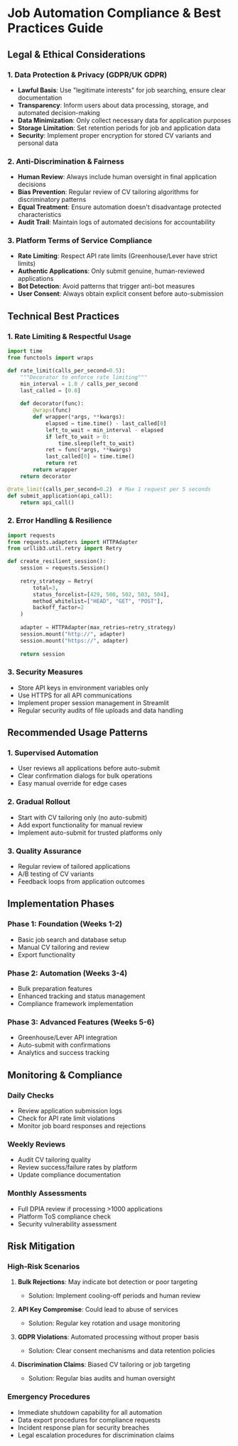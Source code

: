 
# Job Automation Compliance & Best Practices Guide

## Legal & Ethical Considerations

### 1. Data Protection & Privacy (GDPR/UK GDPR)
- **Lawful Basis**: Use "legitimate interests" for job searching, ensure clear documentation
- **Transparency**: Inform users about data processing, storage, and automated decision-making
- **Data Minimization**: Only collect necessary data for application purposes
- **Storage Limitation**: Set retention periods for job and application data
- **Security**: Implement proper encryption for stored CV variants and personal data

### 2. Anti-Discrimination & Fairness
- **Human Review**: Always include human oversight in final application decisions
- **Bias Prevention**: Regular review of CV tailoring algorithms for discriminatory patterns  
- **Equal Treatment**: Ensure automation doesn't disadvantage protected characteristics
- **Audit Trail**: Maintain logs of automated decisions for accountability

### 3. Platform Terms of Service Compliance
- **Rate Limiting**: Respect API rate limits (Greenhouse/Lever have strict limits)
- **Authentic Applications**: Only submit genuine, human-reviewed applications
- **Bot Detection**: Avoid patterns that trigger anti-bot measures
- **User Consent**: Always obtain explicit consent before auto-submission

## Technical Best Practices

### 1. Rate Limiting & Respectful Usage
```python
import time
from functools import wraps

def rate_limit(calls_per_second=0.5):
    """Decorator to enforce rate limiting"""
    min_interval = 1.0 / calls_per_second
    last_called = [0.0]
    
    def decorator(func):
        @wraps(func)
        def wrapper(*args, **kwargs):
            elapsed = time.time() - last_called[0]
            left_to_wait = min_interval - elapsed
            if left_to_wait > 0:
                time.sleep(left_to_wait)
            ret = func(*args, **kwargs)
            last_called[0] = time.time()
            return ret
        return wrapper
    return decorator

@rate_limit(calls_per_second=0.2)  # Max 1 request per 5 seconds
def submit_application(api_call):
    return api_call()
```

### 2. Error Handling & Resilience
```python
import requests
from requests.adapters import HTTPAdapter
from urllib3.util.retry import Retry

def create_resilient_session():
    session = requests.Session()
    
    retry_strategy = Retry(
        total=3,
        status_forcelist=[429, 500, 502, 503, 504],
        method_whitelist=["HEAD", "GET", "POST"],
        backoff_factor=2
    )
    
    adapter = HTTPAdapter(max_retries=retry_strategy)
    session.mount("http://", adapter)
    session.mount("https://", adapter)
    
    return session
```

### 3. Security Measures
- Store API keys in environment variables only
- Use HTTPS for all API communications
- Implement proper session management in Streamlit
- Regular security audits of file uploads and data handling

## Recommended Usage Patterns

### 1. Supervised Automation
- User reviews all applications before auto-submit
- Clear confirmation dialogs for bulk operations
- Easy manual override for edge cases

### 2. Gradual Rollout
- Start with CV tailoring only (no auto-submit)
- Add export functionality for manual review
- Implement auto-submit for trusted platforms only

### 3. Quality Assurance
- Regular review of tailored applications
- A/B testing of CV variants
- Feedback loops from application outcomes

## Implementation Phases

### Phase 1: Foundation (Weeks 1-2)
- Basic job search and database setup
- Manual CV tailoring and review
- Export functionality

### Phase 2: Automation (Weeks 3-4)
- Bulk preparation features
- Enhanced tracking and status management
- Compliance framework implementation

### Phase 3: Advanced Features (Weeks 5-6)
- Greenhouse/Lever API integration
- Auto-submit with confirmations
- Analytics and success tracking

## Monitoring & Compliance

### Daily Checks
- Review application submission logs
- Check for API rate limit violations
- Monitor job board responses and rejections

### Weekly Reviews
- Audit CV tailoring quality
- Review success/failure rates by platform
- Update compliance documentation

### Monthly Assessments
- Full DPIA review if processing >1000 applications
- Platform ToS compliance check
- Security vulnerability assessment

## Risk Mitigation

### High-Risk Scenarios
1. **Bulk Rejections**: May indicate bot detection or poor targeting
   - Solution: Implement cooling-off periods and human review

2. **API Key Compromise**: Could lead to abuse of services
   - Solution: Regular key rotation and usage monitoring

3. **GDPR Violations**: Automated processing without proper basis
   - Solution: Clear consent mechanisms and data retention policies

4. **Discrimination Claims**: Biased CV tailoring or job targeting
   - Solution: Regular bias audits and human oversight

### Emergency Procedures
- Immediate shutdown capability for all automation
- Data export procedures for compliance requests  
- Incident response plan for security breaches
- Legal escalation procedures for discrimination claims
